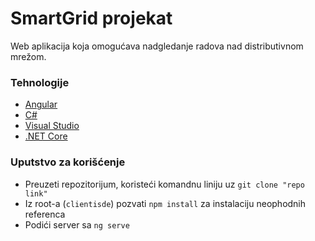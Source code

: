 # SmartGrid projekat
Web aplikacija koja omogućava nadgledanje radova nad distributivnom mrežom.  

### Tehnologije
- [Angular](https://angular.io/)  
- [C#](https://docs.microsoft.com/en-us/dotnet/csharp/)  
- [Visual Studio](https://visualstudio.microsoft.com/)  
- [.NET Core](https://dotnet.microsoft.com/download)  

### Uputstvo za korišćenje
- Preuzeti repozitorijum, koristeći komandnu liniju uz `git clone "repo link"`  
- Iz root-a (`clientisde`) pozvati `npm install` za instalaciju neophodnih referenca  
- Podići server sa `ng serve`
